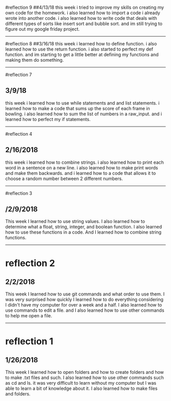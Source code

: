 #reflection 9
##4/13/18
this week i tried to improve my skills on creating my own code for the homework. i also learned how to import a code i already wrote into another code. i also learned how to write code that deals with different types of sorts like insert sort and bubble sort. and im still trying to figure out my google friday project.


---




#reflection 8
##3/16/18
this week i learned how to define function. i also learned how to use the return function. i also started to perfect my def function. and im starting to get a little better at defining my functions and making them do something.




---



#reflection 7
## 3/9/18
this week i learned how to use while statements and and list statements. i learned how to make a code that sums up the score of each frame in bowling. i also learned how to sum the list of numbers in a raw_input. and i learned how to perfect my if statements. 



---



#reflection 4
## 2/16/2018
this week i learned how to combine strings. i also learned how to print each word in a sentence on a new line. i also learned how to make print words and make them backwards. and i learned how to a code that allows it to choose a random number between 2 different numbers.



---



#reflection 3
## /2/9/2018
This week I learned how to use string values. I also learned how to determine what a float, string, integer, and boolean function. I also learned how to use these functions in a code. And I learned how to combine string functions.



---


# reflection 2
## 2/2/2018
This week I learned how to use git commands and what order to use them. I was very surprised how quickly I learned how to do everything considering I didn't have my computer for over a week and a half. I also learned how to use commands to edit a file. and I also learned how to use other commands to help me open a file.


---


# reflection 1
## 1/26/2018
This week I learned how to open folders and how to create folders and how to make .txt files and such. I also learned how to use other commands such as cd and ls. it was very difficult to learn without my computer but I was able to learn a bit of knowledge about it. I also learned how to make files and folders.



